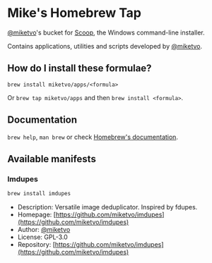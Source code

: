 # Mike's Homebrew Tap

[@miketvo](https://github.com/miketvo)'s bucket for [Scoop](https://scoop.sh), the Windows command-line installer.

Contains applications, utilities and scripts developed by [@miketvo](https://github.com/miketvo).

## How do I install these formulae?

`brew install miketvo/apps/<formula>`

Or `brew tap miketvo/apps` and then `brew install <formula>`.

## Documentation

`brew help`, `man brew` or check [Homebrew's documentation](https://docs.brew.sh).


Available manifests
-------------------

### Imdupes

```bash
brew install imdupes
```

- Description: Versatile image deduplicator. Inspired by fdupes.
- Homepage: [https://github.com/miketvo/imdupes](https://github.com/miketvo/imdupes)
- Author: [@miketvo](https://github.com/miketvo)
- License: GPL-3.0
- Repository: [https://github.com/miketvo/imdupes](https://github.com/miketvo/imdupes)

